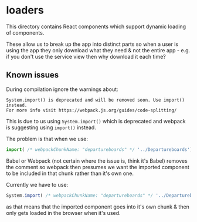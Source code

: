 # loaders

This directory contains React components which support dynamic loading of components.

These allow us to break up the app into distinct parts so when a user is using the app they only download what they need
& not the entire app - e.g. if you don't use the service view then why download it each time?

## Known issues

During compilation ignore the warnings about:

```
System.import() is deprecated and will be removed soon. Use import() instead.
For more info visit https://webpack.js.org/guides/code-splitting/
```

This is due to us using `System.import()` which is deprecated and webpack is suggesting using `import()` instead.

The problem is that when we use:
```javascript
import( /* webpackChunkName: "departureboards" */ '../Departureboards')
```

Babel or Webpack (not certain where the issue is, think it's Babel) removes the comment so webpack then presumes we want
the imported component to be included in that chunk rather than it's own one.

Currently we have to use:
```javascript
System.import( /* webpackChunkName: "departureboards" */ '../Departureboards')
```

as that means that the imported component goes into it's own chunk & then only gets loaded in the browser when it's used.
